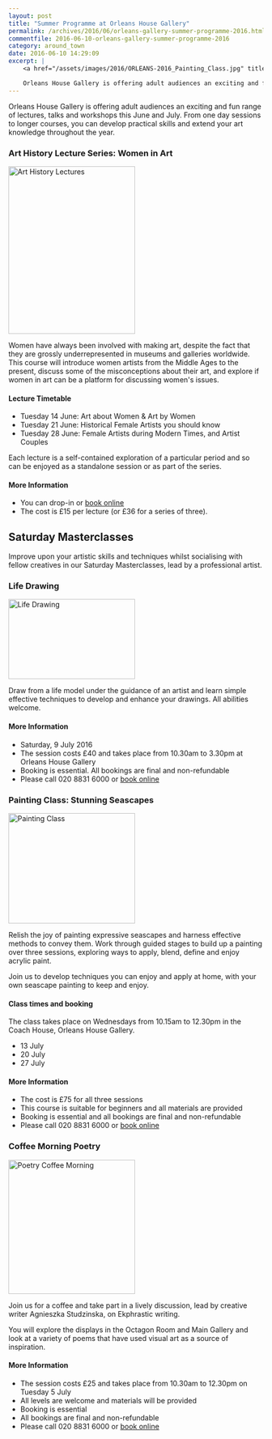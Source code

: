 ```yaml
---
layout: post
title: "Summer Programme at Orleans House Gallery"
permalink: /archives/2016/06/orleans-gallery-summer-programme-2016.html
commentfile: 2016-06-10-orleans-gallery-summer-programme-2016
category: around_town
date: 2016-06-10 14:29:09
excerpt: |
    <a href="/assets/images/2016/ORLEANS-2016_Painting_Class.jpg" title="See larger version of -  Painting Class"><img src="/assets/images/2016/ORLEANS-2016_Painting_Class_thumb.jpg" width="150" height="131" alt=" Painting Class" class="photo right" /></a>

    Orleans House Gallery is offering adult audiences an exciting and fun range of lectures, talks and workshops this June and July. From one day sessions to longer courses, you can develop practical skills and extend your art knowledge throughout the year.
---
```


Orleans House Gallery is offering adult audiences an exciting and fun range of lectures, talks and workshops this June and July. From one day sessions to longer courses, you can develop practical skills and extend your art knowledge throughout the year.

### Art History Lecture Series: Women in Art

<a href="/assets/images/2016/ORLEANS-2016_Art_History_Lectures.jpg" title="See larger version of - Art History Lectures"><img src="/assets/images/2016/ORLEANS-2016_Art_History_Lectures_thumb.jpg" width="250" height="331" alt="Art History Lectures" class="photo right" /></a>

Women have always been involved with making art, despite the fact that they are grossly underrepresented in museums and galleries worldwide. This course will introduce women artists from the Middle Ages to the present, discuss some of the misconceptions about their art, and explore if women in art can be a platform for discussing women's issues.

#### Lecture Timetable

-   Tuesday 14 June: Art about Women & Art by Women
-   Tuesday 21 June: Historical Female Artists you should know
-   Tuesday 28 June: Female Artists during Modern Times, and Artist Couples

Each lecture is a self-contained exploration of a particular period and so can be enjoyed as a standalone session or as part of the series.

#### More Information

-   You can drop-in or [book online](http://www2.richmond.gov.uk/Richmondbookings/details.aspx?id=53796)
-   The cost is £15 per lecture (or £36 for a series of three).

Saturday Masterclasses
----------------------

Improve upon your artistic skills and techniques whilst socialising with fellow creatives in our Saturday Masterclasses, lead by a professional artist.

### Life Drawing

<a href="/assets/images/2016/ORLEANS-2016_Life_Drawing.jpg" title="See larger version of - Life Drawing"><img src="/assets/images/2016/ORLEANS-2016_Life_Drawing_thumb.jpg" width="250" height="158" alt="Life Drawing" class="photo right" /></a>

Draw from a life model under the guidance of an artist and learn simple effective techniques to develop and enhance your drawings. All abilities welcome.

#### More Information

-   Saturday, 9 July 2016
-   The session costs £40 and takes place from 10.30am to 3.30pm at Orleans House Gallery
-   Booking is essential. All bookings are final and non-refundable
-   Please call 020 8831 6000 or [book online](http://www2.richmond.gov.uk/Richmondbookings/Details.aspx?Id=53827)

### Painting Class: Stunning Seascapes

<a href="/assets/images/2016/ORLEANS-2016_Painting_Class.jpg" title="See larger version of -  Painting Class"><img src="/assets/images/2016/ORLEANS-2016_Painting_Class_thumb.jpg" width="250" height="218" alt=" Painting Class" class="photo right" /></a>

Relish the joy of painting expressive seascapes and harness effective methods to convey them. Work through guided stages to build up a painting over three sessions, exploring ways to apply, blend, define and enjoy acrylic paint.

Join us to develop techniques you can enjoy and apply at home, with your own seascape painting to keep and enjoy.

#### Class times and booking

The class takes place on Wednesdays from 10.15am to 12.30pm in the Coach House, Orleans House Gallery.

-   13 July
-   20 July
-   27 July

#### More Information

-   The cost is £75 for all three sessions
-   This course is suitable for beginners and all materials are provided
-   Booking is essential and all bookings are final and non-refundable
-   Please call 020 8831 6000 or [book online](http://www2.richmond.gov.uk/Richmondbookings/Details.aspx?Id=53851)

### Coffee Morning Poetry

<a href="/assets/images/2016/ORLEANS-2016_Poetry_Coffee_Morning.jpg" title="See larger version of - Poetry Coffee Morning"><img src="/assets/images/2016/ORLEANS-2016_Poetry_Coffee_Morning_thumb.jpg" width="250" height="265" alt="Poetry Coffee Morning" class="photo right" /></a>

Join us for a coffee and take part in a lively discussion, lead by creative writer Agnieszka Studzinska, on Ekphrastic writing.

You will explore the displays in the Octagon Room and Main Gallery and look at a variety of poems that have used visual art as a source of inspiration.

#### More Information

-   The session costs £25 and takes place from 10.30am to 12.30pm on Tuesday 5 July
-   All levels are welcome and materials will be provided
-   Booking is essential
-   All bookings are final and non-refundable
-   Please call 020 8831 6000 or [book online](http://www2.richmond.gov.uk/Richmondbookings/Details.aspx?Id=53850)
